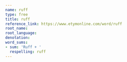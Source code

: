 ```yaml
---
name: ruff
type: free
title: ruff
reference_link: https://www.etymonline.com/word/ruff
root_name: 
root_language: 
denotation: 
word_sums:
- sum: 'Ruff + '
  respelling: ruff
---
```

